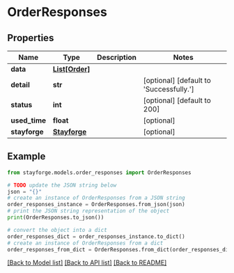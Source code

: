 # OrderResponses


## Properties

Name | Type | Description | Notes
------------ | ------------- | ------------- | -------------
**data** | [**List[Order]**](Order.md) |  | 
**detail** | **str** |  | [optional] [default to 'Successfully.']
**status** | **int** |  | [optional] [default to 200]
**used_time** | **float** |  | [optional] 
**stayforge** | [**Stayforge**](Stayforge.md) |  | [optional] 

## Example

```python
from stayforge.models.order_responses import OrderResponses

# TODO update the JSON string below
json = "{}"
# create an instance of OrderResponses from a JSON string
order_responses_instance = OrderResponses.from_json(json)
# print the JSON string representation of the object
print(OrderResponses.to_json())

# convert the object into a dict
order_responses_dict = order_responses_instance.to_dict()
# create an instance of OrderResponses from a dict
order_responses_from_dict = OrderResponses.from_dict(order_responses_dict)
```
[[Back to Model list]](../README.md#documentation-for-models) [[Back to API list]](../README.md#documentation-for-api-endpoints) [[Back to README]](../README.md)


